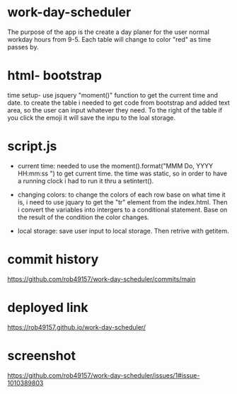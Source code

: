 # work-day-scheduler
The purpose of the app is the create a day planer for the user normal workday hours from 9-5. Each table will change to color "red" as time passes by.

# html- bootstrap
time setup- use jsquery "moment()" function to get the  current time and date.
to create the table i needed to get code from bootstrap and added text area, so the user can input whatever they need. To the right of the table if you click the emoji it will save the inpu to the loal storage. 

# script.js 
- current time: needed to use the moment().format("MMM Do, YYYY HH:mm:ss ") to get current time. the time was static, so in order to have a running clock i had to run it thru a setintert().

- changing colors: to change the colors of each row base on what time it is, i need to use jquary to get the "tr" element from the index.html. Then i convert the variables into intergers to a conditional statement. Base on the result of the condition the color changes.

- local storage: save user input to local storage. Then retrive with getitem.

# commit history 
https://github.com/rob49157/work-day-scheduler/commits/main

# deployed link

https://rob49157.github.io/work-day-scheduler/


# screenshot 
https://github.com/rob49157/work-day-scheduler/issues/1#issue-1010389803 
